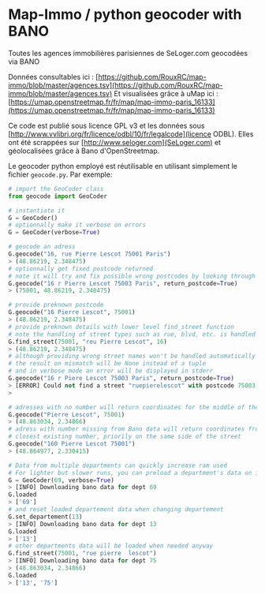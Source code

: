 Map-Immo / python geocoder with BANO
====================================

Toutes les agences immobilières parisiennes de SeLoger.com geocodées via BANO

Données consultables ici : [https://github.com/RouxRC/map-immo/blob/master/agences.tsv](https://github.com/RouxRC/map-immo/blob/master/agences.tsv)
Et visualisées grâce à uMap ici : [https://umap.openstreetmap.fr/fr/map/map-immo-paris_16133](https://umap.openstreetmap.fr/fr/map/map-immo-paris_16133)

Ce code est publié sous licence GPL v3 et les données sous [http://www.vvlibri.org/fr/licence/odbl/10/fr/legalcode](licence ODBL). Elles ont été scrappées sur [http://www.seloger.com](SeLoger.com) et géolocalisées grâce à Bano d'OpenStreetmap.

Le geocoder python employé est réutilisable en utilisant simplement le fichier `geocode.py`.
Par exemple:

```python
# import the GeoCoder class
from geocode import GeoCoder

# instantiate it
G = GeoCoder()
# optionnally make it verbose on errors
G = GeoCoder(verbose=True)

# geocode an adress
G.geocode("16, rue Pierre Lescot 75001 Paris")
> (48.86219, 2.348475)
# optionnally get fixed postcode returned
# note it will try and fix possible wrong postcodes by looking through others
G.geocode("16 r Pierre Lescot 75003 Paris", return_postcode=True)
> (75001, 48.86219, 2.348475)

# provide preknown postcode
G.geocode("16 Pierre Lescot", 75001)
> (48.86219, 2.348475)
# provide preknown details with lower level find_street function
# note the handling of street types such as rue, blvd, etc. is handled blurily
G.find_street(75001, "reu Pierre Lescot", 16)
> (48.86219, 2.348475)
# although providing wrong street names won't be handled automatically
# the result on mismatch will be None instead of a tuple
# and in verbose mode an error will be displayed in stderr
G.geocode("16 r Piere Lescot 75003 Paris", return_postcode=True)
> [ERROR] Could not find a street "ruepierelescot" with postcode 75003 in bano data
> 

# adresses with no number will return coordinates for the middle of the street
G.geocode("Pierre Lescot", 75001)
> (48.863034, 2.34866)
# adress with number missing from Bano data will return coordinates from the 
# closest existing number, priorily on the same side of the street
G.geocode("160 Pierre Lescot 75001")
> (48.864977, 2.330415)

# Data from multiple departments can quickly increase ram used
# For lighter but slower runs, you can preload a department's data on initiate
G = GeoCoder(69, verbose=True)
> [INFO] Downloading bano data for dept 69
G.loaded
> ['69']
# and reset loaded departement data when changing departement
G.set_departement(13)
> [INFO] Downloading bano data for dept 13
G.loaded
> ['13']
# other departments data will be loaded when needed anyway
G.find_street(75001, "rue pierre  lescot")
> [INFO] Downloading bano data for dept 75
> (48.863034, 2.34866)
G.loaded
> ['13', '75']
```

